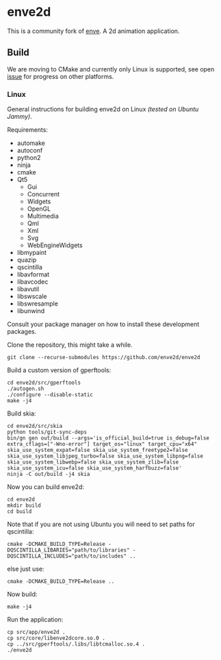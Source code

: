 # enve2d

This is a community fork of [enve](https://github.com/MaurycyLiebner/enve). A 2d animation application.

## Build

We are moving to CMake and currently only Linux is supported, see open [issue](https://github.com/enve2d/enve2d/issues/1) for progress on other platforms.

### Linux

General instructions for building enve2d on Linux *(tested on Ubuntu Jammy)*.

Requirements:

* automake
* autoconf
* python2
* ninja
* cmake
* Qt5
    * Gui
    * Concurrent
    * Widgets
    * OpenGL
    * Multimedia
    * Qml
    * Xml
    * Svg
    * WebEngineWidgets
* libmypaint
* quazip
* qscintilla
* libavformat
* libavcodec
* libavutil
* libswscale
* libswresample
* libunwind

Consult your package manager on how to install these development packages.

Clone the repository, this might take a while.

```
git clone --recurse-submodules https://github.com/enve2d/enve2d
```

Build a custom version of gperftools:

```
cd enve2d/src/gperftools
./autogen.sh
./configure --disable-static
make -j4
```

Build skia:

```
cd enve2d/src/skia
python tools/git-sync-deps
bin/gn gen out/build --args='is_official_build=true is_debug=false extra_cflags=["-Wno-error"] target_os="linux" target_cpu="x64" skia_use_system_expat=false skia_use_system_freetype2=false skia_use_system_libjpeg_turbo=false skia_use_system_libpng=false skia_use_system_libwebp=false skia_use_system_zlib=false skia_use_system_icu=false skia_use_system_harfbuzz=false'
ninja -C out/build -j4 skia
```

Now you can build enve2d:

```
cd enve2d
mkdir build
cd build
```

Note that if you are not using Ubuntu you will need to set paths for qscintilla:

```
cmake -DCMAKE_BUILD_TYPE=Release -DQSCINTILLA_LIBARIES="path/to/libraries" -DQSCINTILLA_INCLUDES="path/to/includes" ..
```

else just use:

```
cmake -DCMAKE_BUILD_TYPE=Release ..
```

Now build:

```
make -j4
```

Run the application:

```
cp src/app/enve2d .
cp src/core/libenve2dcore.so.0 .
cp ../src/gperftools/.libs/libtcmalloc.so.4 .
./enve2d
```
